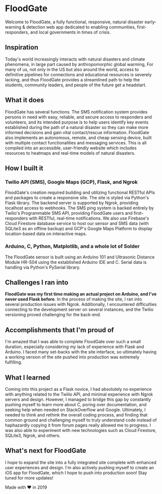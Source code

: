 # FloodGate
Welcome to FloodGate, a fully functional, responsive, natural disaster early-warning & detection web app dedicated to enabling communities, first-responders, and local governments in times of crisis.

## Inspiration
Today's world increasingly interacts with natural disasters and climate phenomena, in large part caused by anthropomorphic global warming, For many of us, not only in the US but also around the world, access to definitive pipelines for connections and educational resources is severely lacking, and thus FloodGate provides a streamlined path to help the students, community leaders, and people of the future get a headstart.

## What it does
FloodGate has several functions. The SMS notification system provides persons in need with easy, reliable, and secure access to responders and volunteers, and its intended purpose is to help users identify key events established during the path of a natural disaster so they can make more informed decisions and gain vital contact/rescue information. FloodGate also implements an autonomous, remote, and cheap sensing device, built with multiple contact functionalities and messaging services. This is all compiled into an accessible, user-friendly website which includes resources to heatmaps and real-time models of natural disasters.

## How I built it
### Twilio API (SMS), Google Maps (GCP), Flask, and Ngrok
FloodGate's creation required building and utilizing functional RESTful APIs and packages to create a responsive site. The site is styled via Python's Flask library. The backend server is supported by Ngrok, providing localhost access to webhooks. The SMS ping system is backed entirely by Twilio's Programmable SMS API, providing FloodGate users and first-responders with RESTful, real-time notifications. We also use Firebase's Cloud Firestore database service to host our sensor and SMS data (with SQLite3 as an offline backup) and GCP's Google Maps Platform to display location-based data on interactive maps.

### Arduino, C, Python, Matplotlib, and a whole lot of Solder
The FloodGate sensor is built using an Arduino 101 and Ultrasonic Distance Module HR-S04 using the established Arduino IDE and C. Serial data is handling via Python's PySerial library.

## Challenges I ran into
**FloodGate was my first time making an actual project on Arduino, and I've never used Flask before**. In the process of making the site, I ran into several production issues with Ngrok. Additionally, I encountered difficulties connecting to the development server on several instances, and the Twilio versioning proved challenging for the back-end.

## Accomplishments that I'm proud of
I'm amazed that I was able to complete FloodGate over such a small duration, especially considering my lack of experience with Flask and Arduino. I faced many set-backs with the site interface, so ultimately having a working version of the site pushed into production was extremely fulfilling.

## What I learned
Coming into this project as a Flask novice, I had absolutely no experience with anything related to the Twilio API, and minimal experience with Ngrok servers and design. However, I managed to bridge this gap by constantly pushing myself to learn more about C, poring over documentation, and seeking help when needed on StackOverflow and Google. Ultimately, I needed to think and rethink the overall coding process, and finding that common ground and challenging myself to truly understand code instead of haphazardly copying it from forum pages really allowed me to progress. I was also able to experiment with new technologies such as Cloud Firestore, SQLite3, Ngrok, and others.

## What's next for FloodGate
I hope to expand the site into a fully integrated site complete with enhanced user experiences and design. I'm also actively pushing myself to create an iOS app for FloodGate, which I hope to push into production soon! Stay tuned for more updates!

Made with ❤ in 2019
